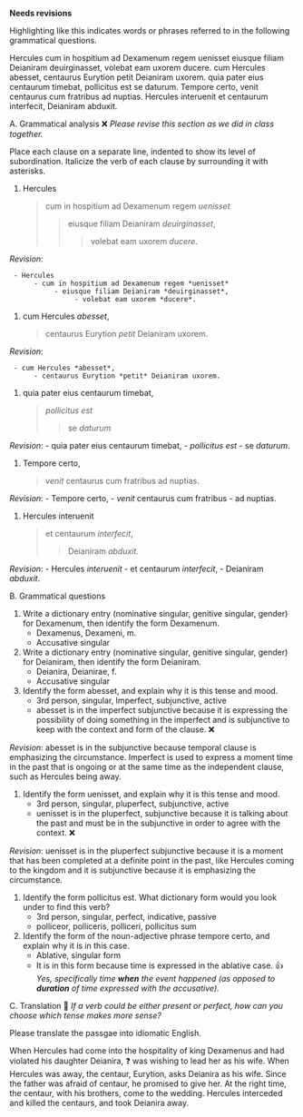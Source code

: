 **Needs revisions**

Highlighting like this indicates words or phrases referred to in the following grammatical questions.

Hercules cum in hospitium ad Dexamenum regem uenisset eiusque filiam Deianiram deuirginasset, volebat eam uxorem ducere. cum Hercules abesset, centaurus Eurytion petit Deianiram uxorem. quia pater eius centaurum timebat, pollicitus est se daturum. Tempore certo, venit centaurus cum fratribus ad nuptias. Hercules interuenit et centaurum interfecit, Deianiram abduxit.


A. Grammatical analysis ❌ *Please revise this section as we did in class together.*

Place each clause on a separate line, indented to show its level of subordination. Italicize the verb of each clause by surrounding it with asterisks.

1. Hercules 
     > cum in hospitium ad Dexamenum regem *uenisset*
     >> eiusque filiam Deianiram *deuirginasset*,
     >>>volebat eam uxorem *ducere*.

*Revision*:

     - Hercules
          - cum in hospitium ad Dexamenum regem *uenisset*
               - eiusque filiam Deianiram *deuirginasset*,
                    - volebat eam uxorem *ducere*.

1. cum Hercules *abesset*,
     > centaurus Eurytion *petit* Deianiram uxorem.

*Revision*:

     - cum Hercules *abesset*,
          - centaurus Eurytion *petit* Deianiram uxorem.


1. quia pater eius centaurum timebat,
     > *pollicitus est* 
     >> se *daturum*

*Revision*:
     - quia pater eius centaurum timebat,
          - *pollicitus est* 
     - se *daturum*.
     
1. Tempore certo, 
     > *venit* centaurus cum fratribus ad nuptias.
    
 *Revision*:
     - Tempore certo, 
          - *venit* centaurus cum fratribus 
               - ad nuptias.
 
1. Hercules interuenit
     > et centaurum *interfecit*, 
     >> Deianiram *abduxit*.
     
*Revision*: 
     - Hercules *interuenit* 
          - et centaurum *interfecit*, 
               - Deianiram *abduxit*.


B. Grammatical questions

1. Write a dictionary entry (nominative singular, genitive singular, gender) for Dexamenum, then identify the form Dexamenum.
    - Dexamenus, Dexameni, m.
    - Accusative singular
1. Write a dictionary entry (nominative singular, genitive singular, gender) for Deianiram, then identify the form Deianiram.
    - Deianira, Deianirae, f. 
    - Accusative singular 
1. Identify the form abesset, and explain why it is this tense and mood.
    - 3rd person, singular, Imperfect, subjunctive, active
    - abesset is in the imperfect subjunctive because it is expressing the possibility of doing something in the imperfect and is subjunctive to keep with the context and form of the clause. ❌

*Revision*: abesset is in the subjunctive because temporal clause is emphasizing the circumstance. Imperfect is used to express a moment time in the past that is ongoing or at the same time as the independent clause, such as Hercules being away. 

1. Identify the form uenisset, and explain why it is this tense and mood.
    - 3rd person, singular, pluperfect, subjunctive, active
    - uenisset is in the pluperfect, subjunctive because it is talking about the past and must be in the subjunctive in order to agree with the context.  ❌

*Revision*: uenisset is in the pluperfect subjunctive because it is a moment that has been completed at a definite point in the past, like Hercules coming to the kingdom and it is subjunctive because it is emphasizing the circumstance.    

1. Identify the form pollicitus est. What dictionary form would you look under to find this verb?
    - 3rd person, singular, perfect, indicative, passive
    - polliceor, polliceris, polliceri, pollicitus sum 
1. Identify the form of the noun-adjective phrase tempore certo, and explain why it is in this case.
    - Ablative, singular form
    - It is in this form because time is expressed in the ablative case. 👍 *Yes, specifically time **when** the event happened (as opposed to **duration** of time expressed with the accusative).*
    
C. Translation 🤔 *If a verb could be either present or perfect, how can you choose which tense makes more sense?*

Please translate the passgae into idiomatic English.

When Hercules had come into the hospitality of king Dexamenus and had violated his daughter Deianira, ❓ was wishing to lead her as his wife.
When Hercules was away, the centaur, Eurytion, asks Deianira as his wife. 
Since the father was afraid of centaur, he promised to give her. 
At the right time, the centaur, with his brothers, come to the wedding. 
Hercules interceded and killed the centaurs, and took Deianira away. 
